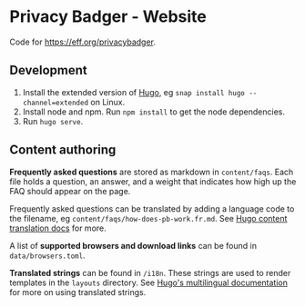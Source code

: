 # Privacy Badger - Website

Code for <https://eff.org/privacybadger>.

## Development

1. Install the extended version of [Hugo](https://gohugo.io/getting-started/installing/), eg `snap install hugo --channel=extended` on Linux.
2. Install node and npm. Run `npm install` to get the node dependencies.
3. Run `hugo serve`.

## Content authoring

**Frequently asked questions** are stored as markdown in `content/faqs`. Each file holds a question, an answer, and a weight that indicates how high up the FAQ should appear on the page.

Frequently asked questions can be translated by adding a language code to the filename, eg `content/faqs/how-does-pb-work.fr.md`. See [Hugo content translation docs](https://gohugo.io/content-management/multilingual/#translation-by-filename) for more.

A list of **supported browsers and download links** can be found in `data/browsers.toml`.

**Translated strings** can be found in  `/i18n`. These strings are used to render templates in the `layouts` directory. See [Hugo's multilingual documentation](https://gohugo.io/content-management/multilingual/#translation-of-strings) for more on using translated strings.
